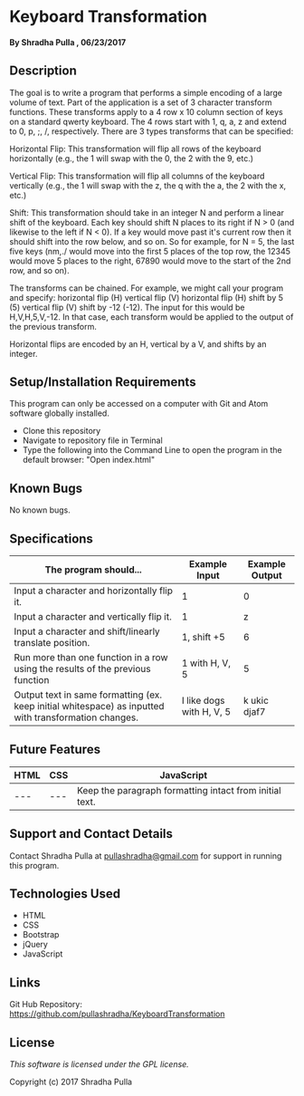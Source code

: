# Keyboard Transformation

#### By Shradha Pulla , 06/23/2017

## Description

The goal is to write a program that performs a simple encoding of a large volume of text. Part of the application is a set of 3 character transform functions. These transforms apply to a 4 row x 10 column section of keys on a standard qwerty keyboard. The 4 rows start with 1, q, a, z and extend to 0, p, ;, /, respectively. There are 3 types transforms that can be specified:

Horizontal Flip: This transformation will flip all rows of the keyboard horizontally (e.g., the 1 will swap with the 0, the 2 with the 9, etc.)

Vertical Flip: This transformation will flip all columns of the keyboard vertically (e.g., the 1 will swap with the z, the q with the a, the 2 with the x, etc.)

Shift: This transformation should take in an integer N and perform a linear shift of the keyboard. Each key should shift N places to its right if N > 0 (and likewise to the left if N < 0). If a key would move past it's current row then it should shift into the row below, and so on. So for example, for N = 5, the last five keys (nm,./ would move into the first 5 places of the top row, the 12345 would move 5 places to the right, 67890 would move to the start of the 2nd row, and so on).

The transforms can be chained. For example, we might call your program and specify: horizontal flip (H) vertical flip (V) horizontal flip (H) shift by 5 (5) vertical flip (V) shift by -12 (-12). The input for this would be H,V,H,5,V,-12. In that case, each transform would be applied to the output of the previous transform.  

Horizontal flips are encoded by an H, vertical by a V, and shifts by an integer.

## Setup/Installation Requirements

This program can only be accessed on a computer with Git and Atom software globally installed.

* Clone this repository
* Navigate to repository file in Terminal
* Type the following into the Command Line to open the program in the default browser: "Open index.html"

## Known Bugs

No known bugs.

## Specifications

The program should... | Example Input | Example Output
----- | ----- | -----
Input a character and horizontally flip it. | 1 | 0
Input a character and vertically flip it. | 1 | z
Input a character and shift/linearly translate position. | 1, shift +5 | 6
Run more than one function in a row using the results of the previous function | 1 with H, V, 5 | 5
Output text in same formatting (ex. keep initial whitespace) as inputted with transformation changes. | I like dogs with H, V, 5 | k ukic djaf7

## Future Features

HTML | CSS | JavaScript
----- | ----- | -----
--- | --- | Keep the paragraph formatting intact from initial text.

## Support and Contact Details

Contact Shradha Pulla at pullashradha@gmail.com for support in running this program.

## Technologies Used

* HTML
* CSS
* Bootstrap
* jQuery
* JavaScript

## Links

Git Hub Repository: https://github.com/pullashradha/KeyboardTransformation

## License

*This software is licensed under the GPL license.*

Copyright (c) 2017 Shradha Pulla

